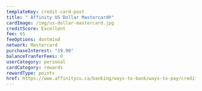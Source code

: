 ```yaml
---
templateKey: credit-card-post
title: " Affinity US Dollar Mastercard®"
cardImage: /img/us-dollar-mastercard.jpg
creditScore: Excellent
fee: 65
feeOptions: dontmind
network: Mastercard
purchaseInterest: "19.90"
balanceTranferFees: 0
userCategory: personal
cardCategory: rewards
rewardType: points
href: https://www.affinitycu.ca/banking/ways-to-bank/ways-to-pay/credit-cards/personal-credit-cards
---
```

